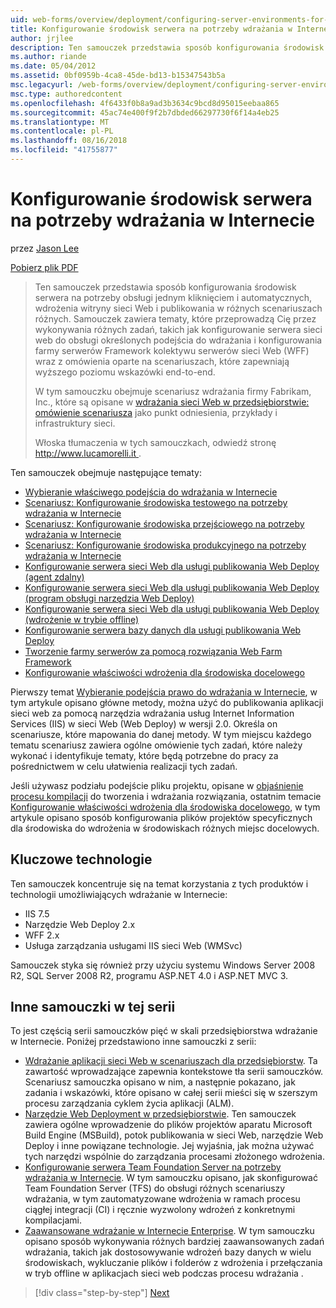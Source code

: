 ```yaml
---
uid: web-forms/overview/deployment/configuring-server-environments-for-web-deployment/configuring-server-environments-for-web-deployment
title: Konfigurowanie środowisk serwera na potrzeby wdrażania w Internecie | Dokumentacja firmy Microsoft
author: jrjlee
description: Ten samouczek przedstawia sposób konfigurowania środowisk serwera na potrzeby pomocy technicznej, uruchamiane jednym kliknięciem i automatycznych, wdrożenia witryny sieci Web i publikowania w różnych scen różnych...
ms.author: riande
ms.date: 05/04/2012
ms.assetid: 0bf0959b-4ca8-45de-bd13-b15347543b5a
msc.legacyurl: /web-forms/overview/deployment/configuring-server-environments-for-web-deployment/configuring-server-environments-for-web-deployment
msc.type: authoredcontent
ms.openlocfilehash: 4f6433f0b8a9ad3b3634c9bcd8d95015eebaa865
ms.sourcegitcommit: 45ac74e400f9f2b7dbded66297730f6f14a4eb25
ms.translationtype: MT
ms.contentlocale: pl-PL
ms.lasthandoff: 08/16/2018
ms.locfileid: "41755877"
---
```

<a name="configuring-server-environments-for-web-deployment"></a>Konfigurowanie środowisk serwera na potrzeby wdrażania w Internecie
====================
przez [Jason Lee](https://github.com/jrjlee)

[Pobierz plik PDF](https://msdnshared.blob.core.windows.net/media/MSDNBlogsFS/prod.evol.blogs.msdn.com/CommunityServer.Blogs.Components.WeblogFiles/00/00/00/63/56/8130.DeployingWebAppsInEnterpriseScenarios.pdf)

> Ten samouczek przedstawia sposób konfigurowania środowisk serwera na potrzeby obsługi jednym kliknięciem i automatycznych, wdrożenia witryny sieci Web i publikowania w różnych scenariuszach różnych. Samouczek zawiera tematy, które przeprowadzą Cię przez wykonywania różnych zadań, takich jak konfigurowanie serwera sieci web do obsługi określonych podejścia do wdrażania i konfigurowania farmy serwerów Framework kolektywu serwerów sieci Web (WFF) wraz z omówienia oparte na scenariuszach, które zapewniają wyższego poziomu wskazówki end-to-end.
> 
> W tym samouczku obejmuje scenariusz wdrażania firmy Fabrikam, Inc., które są opisane w [wdrażania sieci Web w przedsiębiorstwie: omówienie scenariusza](../deploying-web-applications-in-enterprise-scenarios/enterprise-web-deployment-scenario-overview.md) jako punkt odniesienia, przykłady i infrastruktury sieci.
> 
> Włoska tłumaczenia w tych samouczkach, odwiedź stronę [ http://www.lucamorelli.it ](http://www.lucamorelli.it).


Ten samouczek obejmuje następujące tematy:

- [Wybieranie właściwego podejścia do wdrażania w Internecie](choosing-the-right-approach-to-web-deployment.md)
- [Scenariusz: Konfigurowanie środowiska testowego na potrzeby wdrażania w Internecie](scenario-configuring-a-test-environment-for-web-deployment.md)
- [Scenariusz: Konfigurowanie środowiska przejściowego na potrzeby wdrażania w Internecie](scenario-configuring-a-staging-environment-for-web-deployment.md)
- [Scenariusz: Konfigurowanie środowiska produkcyjnego na potrzeby wdrażania w Internecie](scenario-configuring-a-production-environment-for-web-deployment.md)
- [Konfigurowanie serwera sieci Web dla usługi publikowania Web Deploy (agent zdalny)](configuring-a-web-server-for-web-deploy-publishing-remote-agent.md)
- [Konfigurowanie serwera sieci Web dla usługi publikowania Web Deploy (program obsługi narzędzia Web Deploy)](configuring-a-web-server-for-web-deploy-publishing-web-deploy-handler.md)
- [Konfigurowanie serwera sieci Web dla usługi publikowania Web Deploy (wdrożenie w trybie offline)](configuring-a-web-server-for-web-deploy-publishing-offline-deployment.md)
- [Konfigurowanie serwera bazy danych dla usługi publikowania Web Deploy](configuring-a-database-server-for-web-deploy-publishing.md)
- [Tworzenie farmy serwerów za pomocą rozwiązania Web Farm Framework](creating-a-server-farm-with-the-web-farm-framework.md)
- [Konfigurowanie właściwości wdrożenia dla środowiska docelowego](configuring-deployment-properties-for-a-target-environment.md)

Pierwszy temat [Wybieranie podejścia prawo do wdrażania w Internecie](choosing-the-right-approach-to-web-deployment.md), w tym artykule opisano główne metody, można użyć do publikowania aplikacji sieci web za pomocą narzędzia wdrażania usług Internet Information Services (IIS) w sieci Web (Web Deploy) w wersji 2.0. Określa on scenariusze, które mapowania do danej metody. W tym miejscu każdego tematu scenariusz zawiera ogólne omówienie tych zadań, które należy wykonać i identyfikuje tematy, które będą potrzebne do pracy za pośrednictwem w celu ułatwienia realizacji tych zadań.

Jeśli używasz podziału podejście pliku projektu, opisane w [objaśnienie procesu kompilacji](../web-deployment-in-the-enterprise/understanding-the-build-process.md) do tworzenia i wdrażania rozwiązania, ostatnim temacie [Konfigurowanie właściwości wdrożenia dla środowiska docelowego](configuring-deployment-properties-for-a-target-environment.md), w tym artykule opisano sposób konfigurowania plików projektów specyficznych dla środowiska do wdrożenia w środowiskach różnych miejsc docelowych.

## <a name="key-technologies"></a>Kluczowe technologie

Ten samouczek koncentruje się na temat korzystania z tych produktów i technologii umożliwiających wdrażanie w Internecie:

- IIS 7.5
- Narzędzie Web Deploy 2.x
- WFF 2.x
- Usługa zarządzania usługami IIS sieci Web (WMSvc)

Samouczek styka się również przy użyciu systemu Windows Server 2008 R2, SQL Server 2008 R2, programu ASP.NET 4.0 i ASP.NET MVC 3.

## <a name="other-tutorials-in-this-series"></a>Inne samouczki w tej serii

To jest częścią serii samouczków pięć w skali przedsiębiorstwa wdrażanie w Internecie. Poniżej przedstawiono inne samouczki z serii:

- [Wdrażanie aplikacji sieci Web w scenariuszach dla przedsiębiorstw](../deploying-web-applications-in-enterprise-scenarios/deploying-web-applications-in-enterprise-scenarios.md). Ta zawartość wprowadzające zapewnia kontekstowe tła serii samouczków. Scenariusz samouczka opisano w nim, a następnie pokazano, jak zadania i wskazówki, które opisano w całej serii mieści się w szerszym procesu zarządzania cyklem życia aplikacji (ALM).
- [Narzędzie Web Deployment w przedsiębiorstwie](../web-deployment-in-the-enterprise/web-deployment-in-the-enterprise.md). Ten samouczek zawiera ogólne wprowadzenie do plików projektów aparatu Microsoft Build Engine (MSBuild), potok publikowania w sieci Web, narzędzie Web Deploy i inne powiązane technologie. Jej wyjaśnia, jak można używać tych narzędzi wspólnie do zarządzania procesami złożonego wdrożenia.
- [Konfigurowanie serwera Team Foundation Server na potrzeby wdrażania w Internecie](../configuring-team-foundation-server-for-web-deployment/configuring-team-foundation-server-for-web-deployment.md). W tym samouczku opisano, jak skonfigurować Team Foundation Server (TFS) do obsługi różnych scenariuszy wdrażania, w tym zautomatyzowane wdrożenia w ramach procesu ciągłej integracji (CI) i ręcznie wyzwolony wdrożeń z konkretnymi kompilacjami.
- [Zaawansowane wdrażanie w Internecie Enterprise](../advanced-enterprise-web-deployment/advanced-enterprise-web-deployment.md). W tym samouczku opisano sposób wykonywania różnych bardziej zaawansowanych zadań wdrażania, takich jak dostosowywanie wdrożeń bazy danych w wielu środowiskach, wykluczanie plików i folderów z wdrożenia i przełączania w tryb offline w aplikacjach sieci web podczas procesu wdrażania .

> [!div class="step-by-step"]
> [Next](choosing-the-right-approach-to-web-deployment.md)
